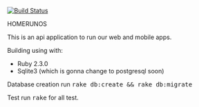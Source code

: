 [![Build Status](https://travis-ci.org/homerunos/api.svg?branch=master)](https://travis-ci.org/homerunos/api)

HOMERUNOS

This is an api application to run our web and mobile apps.

Building using with:
* Ruby 2.3.0
* Sqlite3 (which is gonna change to postgresql soon)

Database creation
run <tt>rake db:create && rake db:migrate</tt>  

Test
run <tt>rake</tt> for all test.